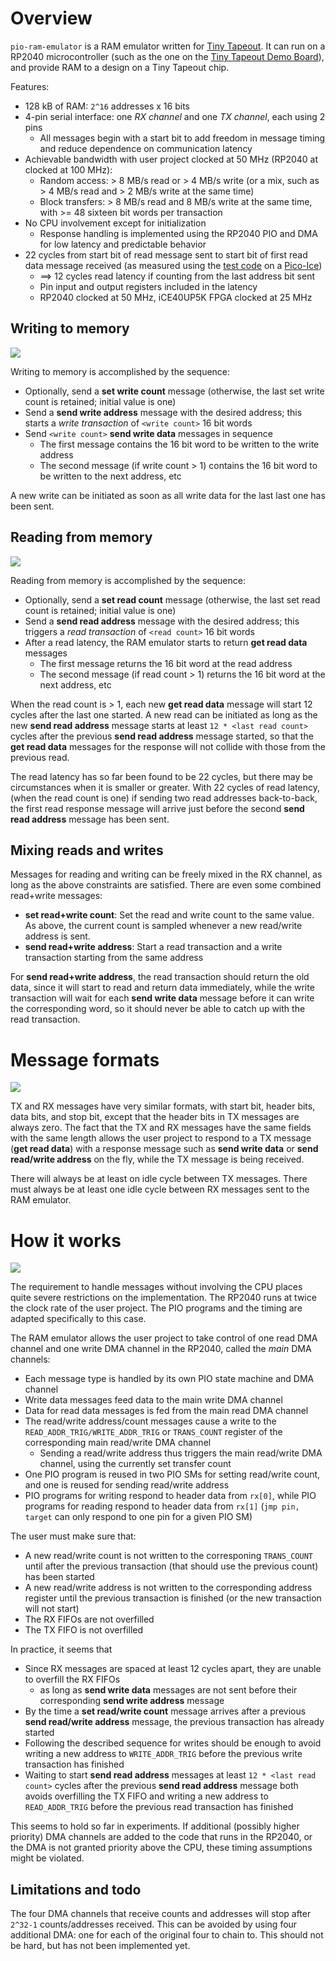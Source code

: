 Overview
========
`pio-ram-emulator` is a RAM emulator written for [Tiny Tapeout](https://tinytapeout.com/).
It can run on a RP2040 microcontroller (such as the one on the [Tiny Tapeout Demo Board](https://github.com/TinyTapeout/tt-demo-pcb)), and provide RAM to a design on a Tiny Tapeout chip.

Features:

- 128 kB of RAM: `2^16` addresses x 16 bits
- 4-pin serial interface: one _RX channel_ and one _TX channel_, each using 2 pins
	- All messages begin with a start bit to add freedom in message timing and reduce dependence on communication latency
- Achievable bandwidth with user project clocked at 50 MHz (RP2040 at clocked at 100 MHz):
	- Random access: > 8 MB/s read or > 4 MB/s write (or a mix, such as > 4 MB/s read and > 2 MB/s write at the same time)
	- Block transfers: > 8 MB/s read and 8 MB/s write at the same time, with >= 48 sixteen bit words per transaction
- No CPU involvement except for initialization
	- Response handling is implemented using the RP2040 PIO and DMA for low latency and predictable behavior
- 22 cycles from start bit of read message sent to start bit of first read data message received (as measured using the [test code](../pico-ice/) on a [Pico-Ice](https://pico-ice.tinyvision.ai/))
	- ==> 12 cycles read latency if counting from the last address bit sent
	- Pin input and output registers included in the latency
	- RP2040 clocked at 50 MHz, iCE40UP5K FPGA clocked at 25 MHz

Writing to memory
-----------------
![](writing.png)

Writing to memory is accomplished by the sequence:

- Optionally, send a **set write count** message (otherwise, the last set write count is retained; initial value is one)
- Send a **send write address** message with the desired address; this starts a _write transaction_ of `<write count>` 16 bit words
- Send `<write count>` **send write data** messages in sequence
	- The first message contains the 16 bit word to be written to the write address
	- The second message (if write count > 1) contains the 16 bit word to be written to the next address, etc

A new write can be initiated as soon as all write data for the last last one has been sent.

Reading from memory
-------------------
![](reading.png)

Reading from memory is accomplished by the sequence:

- Optionally, send a **set read count** message (otherwise, the last set read count is retained; initial value is one)
- Send a **send read address** message with the desired address; this triggers a _read transaction_ of `<read count>` 16 bit words
- After a read latency, the RAM emulator starts to return **get read data** messages
	- The first message returns the 16 bit word at the read address
	- The second message (if read count > 1) returns the 16 bit word at the next address, etc

When the read count is > 1, each new **get read data** message will start 12 cycles after the last one started.
A new read can be initiated as long as the new **send read address** message starts at least `12 * <last read count>` cycles after the previous **send read address** message started,
so that the **get read data** messages for the response will not collide with those from the previous read.

The read latency has so far been found to be 22 cycles, but there may be circumstances when it is smaller or greater.
With 22 cycles of read latency, (when the read count is one) if sending two read addresses back-to-back, the first read response message will arrive just before the second **send read address** message has been sent.

Mixing reads and writes
-----------------------
Messages for reading and writing can be freely mixed in the RX channel, as long as the above constraints are satisfied.
There are even some combined read+write messages:

- **set read+write count**: Set the read and write count to the same value. As above, the current count is sampled whenever a new read/write address is sent.
- **send read+write address**: Start a read transaction and a write transaction starting from the same address

For **send read+write address**, the read transaction should return the old data, since it will start to read and return data immediately, while the write transaction will wait for each **send write data** message before it can write the corresponding word, so it should never be able to catch up with the read transaction.

Message formats
===============
![](message-formats.png)

TX and RX messages have very similar formats, with start bit, header bits, data bits, and stop bit, except that the header bits in TX messages are always zero.
The fact that the TX and RX messages have the same fields with the same length allows the user project to respond to a TX message (**get read data**) with a response message such as **send write data** or **send read/write address** on the fly, while the TX message is being received.

There will always be at least on idle cycle between TX messages. There must always be at least one idle cycle between RX messages sent to the RAM emulator.

How it works
============
![](internals.png)

The requirement to handle messages without involving the CPU places quite severe restrictions on the implementation.
The RP2040 runs at twice the clock rate of the user project. The PIO programs and the timing are adapted specifically to this case.

The RAM emulator allows the user project to take control of one read DMA channel and one write DMA channel in the RP2040, called the _main_ DMA channels:

- Each message type is handled by its own PIO state machine and DMA channel
- Write data messages feed data to the main write DMA channel
- Data for read data messages is fed from the main read DMA channel
- The read/write address/count messages cause a write to the `READ_ADDR_TRIG/WRITE_ADDR_TRIG` or `TRANS_COUNT` register of the corresponding main read/write DMA channel
	- Sending a read/write address thus triggers the main read/write DMA channel, using the currently set transfer count
- One PIO program is reused in two PIO SMs for setting read/write count, and one is reused for sending read/write address
- PIO programs for writing respond to header data from `rx[0]`, while PIO programs for reading respond to header data from `rx[1]` (`jmp pin, target` can only respond to one pin for a given PIO SM)

The user must make sure that:

- A new read/write count is not written to the corresponing `TRANS_COUNT` until after the previous transaction (that should use the previous count) has been started
- A new read/write address is not written to the corresponding address register until the previous transaction is finished (or the new transaction will not start)
- The RX FIFOs are not overfilled
- The TX FIFO is not overfilled

In practice, it seems that

- Since RX messages are spaced at least 12 cycles apart, they are unable to overfill the RX FIFOs
	- as long as **send write data** messages are not sent before their corresponding **send write address** message
- By the time a **set read/write count** message arrives after a previous **send read/write address** message, the previous transaction has already started
- Following the described sequence for writes should be enough to avoid writing a new address to `WRITE_ADDR_TRIG` before the previous write transaction has finished
- Waiting to start **send read address** messages at least `12 * <last read count>` cycles after the previous **send read address** message both avoids overfilling the TX FIFO and writing a new address to `READ_ADDR_TRIG` before the previous read transaction has finished

This seems to hold so far in experiments. If additional (possibly higher priority) DMA channels are added to the code that runs in the RP2040, or the DMA is not granted priority above the CPU, these timing assumptions might be violated.

Limitations and todo
--------------------
The four DMA channels that receive counts and addresses will stop after `2^32-1` counts/addresses received.
This can be avoided by using four additional DMA: one for each of the original four to chain to. This should not be hard, but has not been implemented yet.
